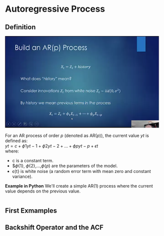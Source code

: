 # Autoregressive Process

## Definition
<img src="images/build_an_ar_process.png?" width="600" height="300"/>

For an AR process of order $p$ (denoted as AR($p$)), the current value $y{t}$ is defined as: <br /> 
$yt =c+ϕ{1}y{t−1}+ϕ{2}y{t−2}+…+ϕ{p}y{t−p}+ϵ{t}$ 
<br /> 
where:<br /> 
- c is a constant term.
- $𝜙{1}, 𝜙{2},…,𝜙{𝑝} are the parameters of the model.
- ϵ{t} is white noise (a random error term with mean zero and constant variance).

**Example in Python**
We'll create a simple AR(1) process where the current value depends on the previous value.

```
```

## First Exmamples


## Backshift Operator and the ACF
